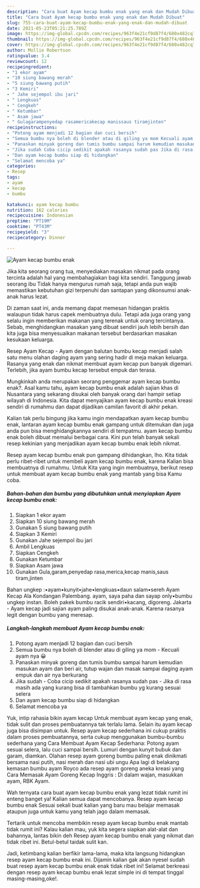 ```yaml
---
description: "Cara buat Ayam kecap bumbu enak yang enak dan Mudah Dibuat"
title: "Cara buat Ayam kecap bumbu enak yang enak dan Mudah Dibuat"
slug: 755-cara-buat-ayam-kecap-bumbu-enak-yang-enak-dan-mudah-dibuat
date: 2021-05-23T05:21:25.789Z
image: https://img-global.cpcdn.com/recipes/963f4e21cf9d87f4/680x482cq70/ayam-kecap-bumbu-enak-foto-resep-utama.jpg
thumbnail: https://img-global.cpcdn.com/recipes/963f4e21cf9d87f4/680x482cq70/ayam-kecap-bumbu-enak-foto-resep-utama.jpg
cover: https://img-global.cpcdn.com/recipes/963f4e21cf9d87f4/680x482cq70/ayam-kecap-bumbu-enak-foto-resep-utama.jpg
author: Mollie Robertson
ratingvalue: 3.4
reviewcount: 12
recipeingredient:
- "1 ekor ayam"
- "10 siung bawang merah"
- "5 siung bawang putih"
- "3 Kemiri"
- " Jahe sejempol ibu jari"
- " Lengkuas"
- " Cengkeh"
- " Ketumbar"
- " Asam jawa"
- " Gulagarampenyedap rasamericakecap manissaus tiramjinten"
recipeinstructions:
- "Potong ayam menjadi 12 bagian dan cuci bersih"
- "Semua bumbu nya boleh di blender atau di giling ya mom Kecuali ayam nya 😀"
- "Panaskan minyak goreng dan tumis bumbu sampai harum kemudian masukan ayam dan beri air, tutup wajan dan masak sampai daging ayam empuk dan air nya berkurang"
- "Jika sudah Coba cicip sedikit apakah rasanya sudah pas Jika di rasa masih ada yang kurang bisa di tambahkan bumbu yg kurang sesuai selera"
- "Dan ayam kecap bumbu siap di hidangkan"
- "Selamat mencoba ya"
categories:
- Resep
tags:
- ayam
- kecap
- bumbu

katakunci: ayam kecap bumbu 
nutrition: 162 calories
recipecuisine: Indonesian
preptime: "PT19M"
cooktime: "PT43M"
recipeyield: "3"
recipecategory: Dinner

---
```



![Ayam kecap bumbu enak](https://img-global.cpcdn.com/recipes/963f4e21cf9d87f4/680x482cq70/ayam-kecap-bumbu-enak-foto-resep-utama.jpg)

Jika kita seorang orang tua, menyediakan masakan nikmat pada orang tercinta adalah hal yang membahagiakan bagi kita sendiri. Tanggung jawab seorang ibu Tidak hanya mengurus rumah saja, tetapi anda pun wajib memastikan kebutuhan gizi terpenuhi dan santapan yang dikonsumsi anak-anak harus lezat.

Di zaman  saat ini, anda memang dapat memesan hidangan praktis walaupun tidak harus capek membuatnya dulu. Tetapi ada juga orang yang selalu ingin memberikan makanan yang terenak untuk orang tercintanya. Sebab, menghidangkan masakan yang dibuat sendiri jauh lebih bersih dan kita juga bisa menyesuaikan makanan tersebut berdasarkan masakan kesukaan keluarga. 

Resep Ayam Kecap - Ayam dengan balutan bumbu kecap menjadi salah satu menu olahan daging ayam yang sering hadir di meja makan keluarga. Rasanya yang enak dan nikmat membuat ayam kecap pun banyak digemari. Terlebih, jika ayam bumbu kecap tersebut empuk dan terasa.

Mungkinkah anda merupakan seorang penggemar ayam kecap bumbu enak?. Asal kamu tahu, ayam kecap bumbu enak adalah sajian khas di Nusantara yang sekarang disukai oleh banyak orang dari hampir setiap wilayah di Indonesia. Kita dapat menyajikan ayam kecap bumbu enak kreasi sendiri di rumahmu dan dapat dijadikan camilan favorit di akhir pekan.

Kalian tak perlu bingung jika kamu ingin mendapatkan ayam kecap bumbu enak, lantaran ayam kecap bumbu enak gampang untuk ditemukan dan juga anda pun bisa menghidangkannya sendiri di tempatmu. ayam kecap bumbu enak boleh dibuat memalui berbagai cara. Kini pun telah banyak sekali resep kekinian yang menjadikan ayam kecap bumbu enak lebih nikmat.

Resep ayam kecap bumbu enak pun gampang dihidangkan, lho. Kita tidak perlu ribet-ribet untuk membeli ayam kecap bumbu enak, karena Kalian bisa membuatnya di rumahmu. Untuk Kita yang ingin membuatnya, berikut resep untuk membuat ayam kecap bumbu enak yang mantab yang bisa Kamu coba.

<!--inarticleads1-->

##### Bahan-bahan dan bumbu yang dibutuhkan untuk menyiapkan Ayam kecap bumbu enak:

1. Siapkan 1 ekor ayam
1. Siapkan 10 siung bawang merah
1. Gunakan 5 siung bawang putih
1. Siapkan 3 Kemiri
1. Gunakan  Jahe sejempol ibu jari
1. Ambil  Lengkuas
1. Siapkan  Cengkeh
1. Gunakan  Ketumbar
1. Siapkan  Asam jawa
1. Gunakan  Gula,garam,penyedap rasa,merica,kecap manis,saus tiram,jinten


Bahan ungkep :•ayam•kunyit•jahe•lengkuas•daun salam•sereh Ayam Kecap Ala Kondangan Palembang. ayam, saya paha dan sayap only•bumbu ungkep instan. Boleh pakek bumbu racik sendiri•kacang, digoreng. Jakarta - Ayam kecap jadi sajian ayam paling disukai anak-anak. Karena rasanya legit dengan bumbu yang meresap. 

<!--inarticleads2-->

##### Langkah-langkah membuat Ayam kecap bumbu enak:

1. Potong ayam menjadi 12 bagian dan cuci bersih
1. Semua bumbu nya boleh di blender atau di giling ya mom - Kecuali ayam nya 😀
1. Panaskan minyak goreng dan tumis bumbu sampai harum kemudian masukan ayam dan beri air, tutup wajan dan masak sampai daging ayam empuk dan air nya berkurang
1. Jika sudah - Coba cicip sedikit apakah rasanya sudah pas - Jika di rasa masih ada yang kurang bisa di tambahkan bumbu yg kurang sesuai selera
1. Dan ayam kecap bumbu siap di hidangkan
1. Selamat mencoba ya


Yuk, intip rahasia bikin ayam kecap Untuk membuat ayam kecap yang enak, tidak sulit dan proses pembuatannya tak terlalu lama. Selain itu ayam kecap juga bisa disimpan untuk. Resep ayam kecap sederhana ini cukup praktis dalam proses pembuatannya, serta cukup menggunakan bumbu-bumbu sederhana yang Cara Membuat Ayam Kecap Sederhana: Potong ayam sesuai selera, lalu cuci sampai bersih. Lumuri dengan kunyit bubuk dan garam, diamkan. Olahan resep ayam goreng bumbu paling enak dinikmati bersama nasi putih, nasi merah dan nasi ubi ungu Apa lagi di belakang kemasan bumbu ayam Royco ada resep ayam goreng aneka kreasi yang Cara Memasak Ayam Goreng Kecap Inggris : Di dalam wajan, masukkan ayam, RBK Ayam. 

Wah ternyata cara buat ayam kecap bumbu enak yang lezat tidak rumit ini enteng banget ya! Kalian semua dapat mencobanya. Resep ayam kecap bumbu enak Sesuai sekali buat kalian yang baru mau belajar memasak ataupun juga untuk kamu yang telah jago dalam memasak.

Tertarik untuk mencoba membikin resep ayam kecap bumbu enak mantab tidak rumit ini? Kalau kalian mau, yuk kita segera siapkan alat-alat dan bahannya, lantas bikin deh Resep ayam kecap bumbu enak yang nikmat dan tidak ribet ini. Betul-betul taidak sulit kan. 

Jadi, ketimbang kalian berfikir lama-lama, maka kita langsung hidangkan resep ayam kecap bumbu enak ini. Dijamin kalian gak akan nyesel sudah buat resep ayam kecap bumbu enak enak tidak ribet ini! Selamat berkreasi dengan resep ayam kecap bumbu enak lezat simple ini di tempat tinggal masing-masing,oke!.

